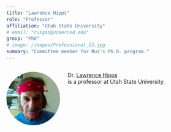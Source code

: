 ```yaml
---
title: "Lawrence Hipps"
role: "Professor"
affiliation: "Utah State University"
# email: "ruigao@ucmerced.edu"
group: "PhD"
# image: /images/Professional_GS.jpg
summary: "Committee member for Rui's Ph.D. program."
---
```


<div style="display: flex; align-items: flex-start; gap: 20px; margin-bottom: 20px;">

  <img src="/images/larry-hipps.jpg" alt="Lawrence Hipps"
       style="width: 140px; height: 140px; object-fit: cover; border-radius: 50%; flex-shrink: 0;">

  <div>
    <p>Dr. <a href="https://caas.usu.edu/directory/hipps-lawrence" target="_blank">Lawrence Hipps</a><br>is a professor at Utah State University.</p>
  </div>

</div>